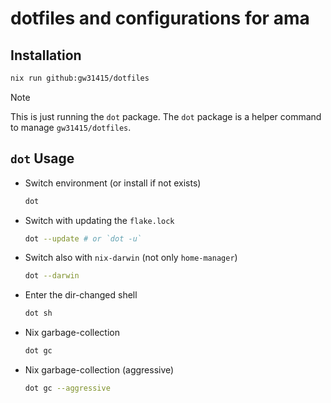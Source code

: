 # dotfiles and configurations for ama

## Installation

```bash
nix run github:gw31415/dotfiles
```
> [!note]
> This is just running the `dot` package. The `dot` package is a helper command to manage `gw31415/dotfiles`.

## `dot` Usage

- Switch environment (or install if not exists)
	```bash
	dot
	```

- Switch with updating the `flake.lock`
	```bash
	dot --update # or `dot -u`
	```

- Switch also with `nix-darwin` (not only `home-manager`)
	```bash
	dot --darwin
	```

- Enter the dir-changed shell
	```bash
	dot sh
	```

- Nix garbage-collection
	```bash
	dot gc
	```

- Nix garbage-collection (aggressive)
	```bash
	dot gc --aggressive
	```
